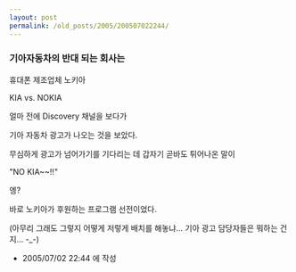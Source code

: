 ```yaml
---
layout: post
permalink: /old_posts/2005/200507022244/
---
```


### 기아자동차의 반대 되는 회사는

휴대폰 제조업체 노키아

KIA vs. NOKIA



<a name="300489_1"></a>얼마 전에 Discovery 채널을 보다가

기아 자동차 광고가 나오는 것을 보았다.

무심하게 광고가 넘어가기를 기다리는 데 갑자기 곧바도 튀어나온 말이

"NO KIA~~!!"

엥?

바로 노키아가 후원하는 프로그램 선전이었다.

(아무리 그래도 그렇지 어떻게 저렇게 배치를 해놓냐... 기아 광고 담당자들은 뭐하는 건지... -_-)





- 2005/07/02 22:44 에 작성